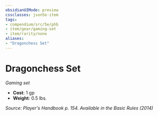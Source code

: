 ```yaml
---
obsidianUIMode: preview
cssclasses: json5e-item
tags:
- compendium/src/5e/phb
- item/gear/gaming-set
- item/rarity/none
aliases: 
- "Dragonchess Set"
---
```

# Dragonchess Set
*Gaming set*  

- **Cost**: 1 gp
- **Weight**: 0.5 lbs.

*Source: Player's Handbook p. 154. Available in the Basic Rules (2014)*